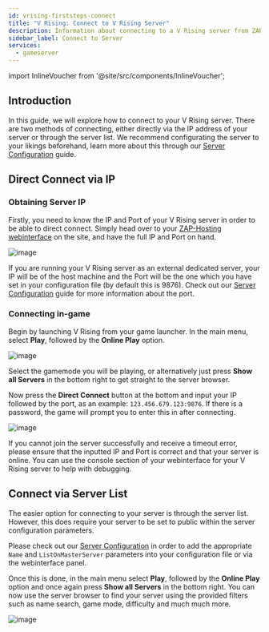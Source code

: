 ```yaml
---
id: vrising-firststeps-connect
title: "V Rising: Connect to V Rising Server"
description: Information about connecting to a V Rising server from ZAP-Hosting - ZAP-Hosting.com documentation
sidebar_label: Connect to Server
services:
  - gameserver
---
```


import InlineVoucher from '@site/src/components/InlineVoucher';

## Introduction

In this guide, we will explore how to connect to your V Rising server. There are two methods of connecting, either directly via the IP address of your server or through the server list. We recommend configurating the server to your likings beforehand, learn more about this through our [Server Configuration](vrising-configuration.md) guide.

<InlineVoucher />

## Direct Connect via IP

### Obtaining Server IP

Firstly, you need to know the IP and Port of your V Rising server in order to be able to direct connect. Simply head over to your [ZAP-Hosting webinterface](https://zap-hosting.com/en/customer/) on the site, and have the full IP and Port on hand.

![image](https://screensaver01.zap-hosting.com/index.php/s/4L86LFeqL8o96kn/preview)

If you are running your V Rising server as an external dedicated server, your IP will be of the host machine and the Port will be the one which you have set in your configuration file (by default this is 9876). Check out our [Server Configuration](vrising-configuration.md) guide for more information about the port.

### Connecting in-game

Begin by launching V Rising from your game launcher. In the main menu, select **Play**, followed by the **Online Play** option.

![image](https://screensaver01.zap-hosting.com/index.php/s/cJcnRAX2Wj7sogx/preview)

Select the gamemode you will be playing, or alternatively just press **Show all Servers** in the bottom right to get straight to the server browser. 

Now press the **Direct Connect** button at the bottom and input your IP followed by the port, as an example: `123.456.679.123:9876`. If there is a password, the game will prompt you to enter this in after connecting.

![image](https://screensaver01.zap-hosting.com/index.php/s/tfroQDEgmr3p2D8/preview)

If you cannot join the server successfully and receive a timeout error, please ensure that the inputted IP and Port is correct and that your server is online. You can use the console section of your webinterface for your V Rising server to help with debugging.

## Connect via Server List

The easier option for connecting to your server is through the server list. However, this does require your server to be set to public within the server configuration parameters. 

Please check out our [Server Configuration](vrising-configuration.md) in order to add the appropriate `Name` and `ListOnMasterServer` parameters into your configuration file or via the webinterface panel.

Once this is done, in the main menu select **Play**, followed by the **Online Play** option and once again press **Show all Servers** in the bottom right. You can now use the server browser to find your server using the provided filters such as name search, game mode, difficulty and much much more.

![image](https://screensaver01.zap-hosting.com/index.php/s/CGoZBkRsGTwkTQg/preview)